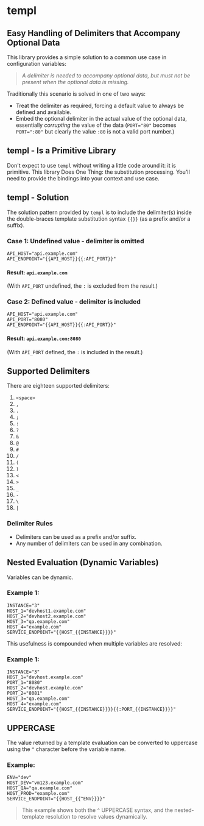 # templ

## Easy Handling of Delimiters that Accompany Optional Data

This library provides a simple solution to a common use case in configuration variables:
> _A delimiter is needed to accompany optional data, but must not be present when the optional data is missing._

Traditionally this scenario is solved in one of two ways:
* Treat the delimiter as required, forcing a default value to always be defined and available.
* Embed the optional delimiter in the actual value of the optional data, essentially _corrupting_ the value of the data (`PORT="80"` becomes `PORT=":80"` but clearly the value `:80` is not a valid port number.)

## templ - Is a Primitive Library
Don't expect to use `templ` without writing a little code around it: it is primitive.  This library Does One Thing: the substitution processing.  You'll need to provide the bindings into your context and use case.

## templ - Solution
The solution pattern provided by `templ` is to include the delimiter(s) inside the double-braces template substitution syntax `{{}}` (as a prefix and/or a suffix).

### Case 1: Undefined value - delimiter is omitted
```
API_HOST="api.example.com"
API_ENDPOINT="{{API_HOST}}{{:API_PORT}}"
```
#### Result: `api.example.com`
(With `API_PORT` undefined, the `:` is excluded from the result.)

### Case 2: Defined value - delimiter is included
```
API_HOST="api.example.com"
API_PORT="8080"
API_ENDPOINT="{{API_HOST}}{{:API_PORT}}"
```
#### Result: `api.example.com:8080`
(With `API_PORT` defined, the `:` is included in the result.)

## Supported Delimiters
There are eighteen supported delimiters:

1. ` <space> `
2. ` , `
3. ` . `
4. ` ; `
5. ` : `
6. ` ? `
7. ` & `
8. ` @ `
9. ` # `
10. ` / `
11. ` ( `
12. ` ) `
13. ` < `
14. ` > `
15. ` _ `
16. ` - `
17. ` \ `
18. ` | `

### Delimiter Rules
* Delimiters can be used as a prefix and/or suffix.
* Any number of delimiters can be used in any combination.

## Nested Evaluation (Dynamic Variables)
Variables can be dynamic.

### Example 1:
```
INSTANCE="3"
HOST_1="devhost1.example.com"
HOST_2="devhost2.example.com"
HOST_3="qa.example.com"
HOST_4="example.com"
SERVICE_ENDPOINT="{{HOST_{{INSTANCE}}}}"
```

This usefulness is compounded when multiple variables are resolved:

### Example 1:
```
INSTANCE="3"
HOST_1="devhost.example.com"
PORT_1="8080"
HOST_2="devhost.example.com"
PORT_2="8081"
HOST_3="qa.example.com"
HOST_4="example.com"
SERVICE_ENDPOINT="{{HOST_{{INSTANCE}}}}{{:PORT_{{INSTANCE}}}}"
```

## UPPERCASE
The value returned by a template evaluation can be converted to uppercase using the `^` character before the variable name.

### Example:
```
ENV="dev"
HOST_DEV="vm123.example.com"
HOST_QA="qa.example.com"
HOST_PROD="example.com"
SERVICE_ENDPOINT="{{HOST_{{^ENV}}}}"
```
> This example shows both the `^` UPPERCASE syntax, and the nested-template resolution to resolve values dynamically.